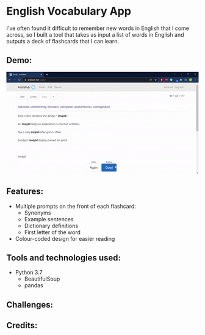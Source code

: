# English Vocabulary App

I've often found it difficult to remember new words in English that I come across, so I built a tool that takes as input a list of words in English and outputs a deck of flashcards that I can learn.

## Demo:
![Demo](english-flashcards.gif)

## Features:
* Multiple prompts on the front of each flashcard:
   * Synonyms
   * Example sentences
   * Dictionary definitions
   * First letter of the word
* Colour-coded design for easier reading

## Tools and technologies used:
* Python 3.7
  * BeautifulSoup
  * pandas

## Challenges:

## Credits:
